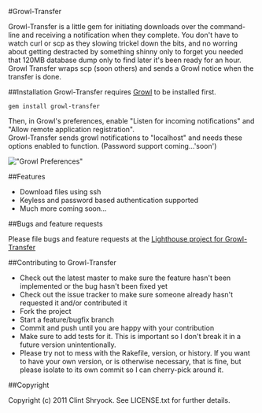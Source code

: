 #Growl-Transfer

Growl-Transfer is a little gem for initiating downloads over the
command-line and receiving a notification when they complete.  You don't
have to 
watch curl or scp as they slowing trickel down the bits, and no worring
about getting destracted by something shinny only to forget you needed
that 120MB database dump only to find
later it's been ready for an hour.  Growl Transfer wraps scp (soon
others) and sends a Growl notice when the transfer is done.  


##Installation
Growl-Transfer requires [Growl][1] to be installed first.

    gem install growl-transfer
    
Then, in Growl's preferences, enable "Listen for incoming notifications" and "Allow remote application registration".  
Growl-Transfer sends growl notifications to "localhost" and needs these options enabled to function.  (Password support coming...'soon')

!["Growl Preferences"](http://ctshryock.com/static/images/growl-transfer-prefs.png)

##Features

- Download files using ssh
- Keyless and password based authentication supported
- Much more coming soon...

##Bugs and feature requests

Please file bugs and feature requests at the [Lighthouse project for Growl-Transfer][2]

##Contributing to Growl-Transfer
 
* Check out the latest master to make sure the feature hasn't been implemented or the bug hasn't been fixed yet
* Check out the issue tracker to make sure someone already hasn't requested it and/or contributed it
* Fork the project
* Start a feature/bugfix branch
* Commit and push until you are happy with your contribution
* Make sure to add tests for it. This is important so I don't break it in a future version unintentionally.
* Please try not to mess with the Rakefile, version, or history. If you want to have your own version, or is otherwise necessary, that is fine, but please isolate to its own commit so I can cherry-pick around it.

##Copyright

Copyright (c) 2011 Clint Shryock. See LICENSE.txt for
further details.

[1]: http://growl.info/
[2]: http://ctshryock.lighthouseapp.com/projects/68720-growl-transfer/tickets
